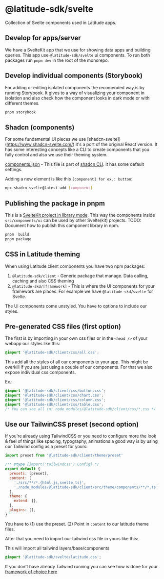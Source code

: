 # @latitude-sdk/svelte

Collection of Svelte components used in Latitude apps.

## Develop for apps/server

We have a SvelteKit app that we use for showing data apps and building queries.
This app use `@latitude-sdk/svelte` ui components. To run both packages run
`pnpm dev` in the root of the monorepo.

## Develop individual components (Storybook)

For adding or editing isolated components the recomended way is by running
Storybook. It gives to a way of visualizing your component in isolation and also
check how the component looks in dark mode or with different themes.

```bash
pnpm storybook
```

## Shadcn (components)

For some fundamental UI pieces we use [shadcn-svelte])(https://www.shadcn-svelte.com/) it's a port of the original React version. It has some interesting concepts like a CLI to create components that you fully control and also we use their theming system.

[components.json](https://www.shadcn-svelte.com/docs/components-json) - This file is part of [shadcn CLI](https://www.shadcn-svelte.com/docs/cli). It has some default settings.

Adding a new element is like this `[component] for ex.: button`:

```bash
npx shadcn-svelte@latest add [component]
```

## Publishing the package in pnpm

This is a [SvelteKit project in library mode](https://kit.svelte.dev/docs/packaging). This way the components inside `src/components/ui` can be used by other Svelte(kit) projects.
TODO: Document how to publish this component library in npm.

```bash
pnpm  build
pnpm package
```

## CSS in Latitude theming

When using Latitude client components you have two npm packages:

1. `@latitude-sdk/client` - Generic package that manage. Data calling, caching
   and also CSS theming
2. `@latitude-skd/[framework]` - This is where the UI components for your
   framework are places. For example we have `@latitude-skd/svelte` for Svelte.

The UI components come unstyled. You have to options to include our styles.

## Pre-generated CSS files (first option)

The first is by importing in your own css files or in the `<head />` of your
webapp our styles like this:

```css
@import '@latitude-sdk/client/css/all.css';
```

This add all the styles of all our components to your app. This might be
overkill if you are just using a couple of our components. For that we also
expose individual css components.

Ex.:

```css
@import '@latitude-sdk/client/css/button.css';
@import '@latitude-sdk/client/css/chart.css';
@import '@latitude-sdk/client/css/column.css';
@import '@latitude-sdk/client/css/table.css';
/* You can see all in: node_modules/@latitude-sdk/client/css/*.css */
```

## Use our TailwinCSS preset (second option)

If you're already using TailwindCSS or you need to configure more the look &
feel of things like spacing, typography, animations a good way is by using our
Tailwind config as a preset for yours:

```javascript
import preset from '@latitude-sdk/client/theme/preset'

/** @type {import('tailwindcss').Config} */
export default {
  presets: [preset],
  content: [
    './src/**/*.{html,js,svelte,ts}',
    './node_modules/@latitude-sdk/client/src/theme/components/**/*.ts',
  ],
  theme: {
    extend: {},
  },
  plugins: [],
}
```

You have to (1) use the preset. (2) Point in `content` to our latitude theme files.

After that you need to import our tailwind css file in yours like this:

This will import all tailwind layers/base/components

```css
@import '@latitude-sdk/svelte/latitude.css';
```

If you don't have already Tailwind running you can see how is done for your
[framework of choice here](https://tailwindcss.com/docs/installation/framework-guides)

